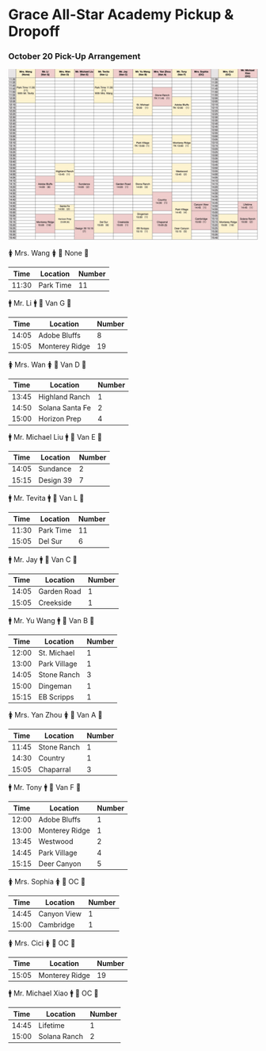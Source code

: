 # Grace All-Star Academy Pickup & Dropoff

### October 20 Pick-Up Arrangement

![image](10_20_arr.jpg)

🚺 Mrs. Wang 🚺
🔑 None 🔑

| Time  | Location  | Number |
| ----- | --------- | ------ |
| 11:30 | Park Time | 11     |

🚹 Mr. Li 🚹
🔑 Van G 🔑

| Time  | Location  | Number |
| ----- | --------- | ------ |
| 14:05 | Adobe Bluffs | 8   |
| 15:05 | Monterey Ridge | 19  |

🚺 Mrs. Wan 🚺
🔑 Van D 🔑

| Time  | Location  | Number |
| ----- | --------- | ------ |
| 13:45 | Highland Ranch | 1 |
| 14:50 | Solana Santa Fe | 2 |
| 15:00 | Horizon Prep | 4 |

🚹 Mr. Michael Liu 🚹
🔑 Van E 🔑

| Time  | Location  | Number |
| ----- | --------- | ------ |
| 14:05 | Sundance | 2 |
| 15:15 | Design 39 | 7 |

🚹 Mr. Tevita 🚹
🔑 Van L 🔑

| Time  | Location  | Number |
| ----- | --------- | ------ |
| 11:30 | Park Time | 11 |
| 15:05 | Del Sur | 6 |

🚹 Mr. Jay 🚹
🔑 Van C 🔑 

| Time  | Location  | Number |
| ----- | --------- | ------ |
| 14:05 | Garden Road | 1 |
| 15:05 | Creekside | 1 |

🚹 Mr. Yu Wang 🚹
🔑 Van B 🔑 

| Time  | Location  | Number |
| ----- | --------- | ------ | 
| 12:00 | St. Michael | 1 |
| 13:00 | Park Village | 1 |
| 14:05 | Stone Ranch | 3 |
| 15:00 | Dingeman | 1 | 
| 15:15 | EB Scripps | 1 |

🚺 Mrs. Yan Zhou 🚺
🔑 Van A 🔑 

| Time  | Location  | Number |
| ----- | --------- | ------ |
| 11:45 | Stone Ranch |1|
| 14:30 | Country |1|
| 15:05 | Chaparral|3|

🚹 Mr. Tony 🚹
🔑 Van F 🔑 

| Time  | Location  | Number |
| ----- | --------- | ------ |
| 12:00 | Adobe Bluffs |1|
| 13:00 | Monterey Ridge |1|
| 13:45 | Westwood |2|
| 14:45 | Park Village |4|
| 15:15 | Deer Canyon |5|

🚺 Mrs. Sophia 🚺
🔑 OC 🔑 

| Time  | Location  | Number |
| ----- | --------- | ------ |
| 14:45 | Canyon View |1|
| 15:00 | Cambridge |1|

🚺 Mrs. Cici 🚺
🔑 OC 🔑 

| Time  | Location  | Number |
| ----- | --------- | ------ |
| 15:05 | Monterey Ridge |19|

🚹 Mr. Michael Xiao 🚹
🔑 OC 🔑 

| Time  | Location  | Number |
| ----- | --------- | ------ |
| 14:45 | Lifetime |1|
| 15:00 | Solana Ranch |2|